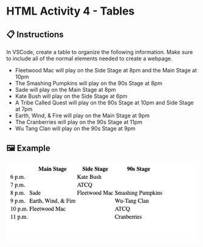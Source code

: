 # HTML Activity 4 - Tables

## 📋 Instructions

In VSCode, create a table to organize the following information.  Make sure to include all of the normal elements needed to create a webpage. 

- Fleetwood Mac will play on the Side Stage at 8pm and the Main Stage at 10pm
- The Smashing Pumpkins will play on the 90s Stage at 8pm
- Sade will play on the Main Stage at 8pm
- Kate Bush will play on the Side Stage at 6pm
- A Tribe Called Quest will play on the 90s Stage at 10pm and Side Stage at 7pm
- Earth, Wind, & Fire will play on the Main Stage at 9pm
- The Cranberries will play on the 90s Stage at 11pm
- Wu Tang Clan will play on the 90s Stage at 9pm


## 🖼️ Example

![](../../../Assets/HTML/table.png)